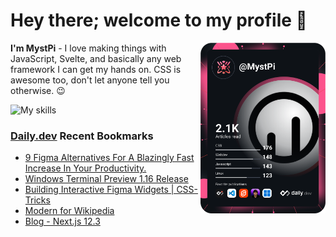 # Hey there; welcome to my profile 👋

<a href="https://app.daily.dev/MystPi"><img src="https://github.com/MystPi/MystPi/blob/main/devcard.svg" width="200" alt="MystPi's Dev Card" align="right"/></a>

**I'm MystPi** - I love making things with JavaScript, Svelte, and basically any web framework I can get my hands on. CSS is awesome too, don't let anyone tell you otherwise. 😉

![My skills](https://skillicons.dev/icons?i=svelte,js,html,css,py,raspberrypi,react,tailwind)

### [Daily.dev](https://daily.dev) Recent Bookmarks
<!-- daily.dev BOOKMARKS:START -->
- [9 Figma Alternatives For A Blazingly Fast Increase In Your Productivity.](https://app.daily.dev/posts/FNuj181Qa?utm_source=rss&utm_medium=bookmarks&utm_campaign=Itr6mLfRdMms0HCyePtl9)
- [Windows Terminal Preview 1.16 Release](https://app.daily.dev/posts/a4kC7tTOu?utm_source=rss&utm_medium=bookmarks&utm_campaign=Itr6mLfRdMms0HCyePtl9)
- [Building Interactive Figma Widgets | CSS-Tricks](https://app.daily.dev/posts/CihOvhdNA?utm_source=rss&utm_medium=bookmarks&utm_campaign=Itr6mLfRdMms0HCyePtl9)
- [Modern for Wikipedia](https://app.daily.dev/posts/NeHjtVk-H?utm_source=rss&utm_medium=bookmarks&utm_campaign=Itr6mLfRdMms0HCyePtl9)
- [Blog - Next.js 12.3](https://app.daily.dev/posts/6VVgw9rI_?utm_source=rss&utm_medium=bookmarks&utm_campaign=Itr6mLfRdMms0HCyePtl9)
<!-- daily.dev BOOKMARKS:END -->
